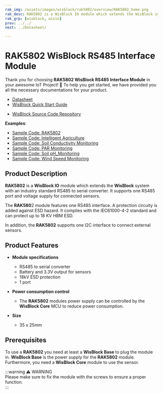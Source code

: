 ```yaml
---
rak_img: /assets/images/wisblock/rak5802/overview/RAK5802_home.png
rak_desc: RAK5802 is a WisBlock IO module which extends the WisBlock system with an industry standard RS485 to serial converter. It supports one RS485 port and voltage supply for connected sensors.
rak_grp: [wisblock, wisio]
prev: ../../
next: ../Datasheet/

---
```


# RAK5802 WisBlock RS485 Interface Module

Thank you for choosing **RAK5802 WisBlock RS485 Interface Module** in your awesome IoT Project! 🎉 To help you get started, we have provided you all the necessary documentations for your product.

* [Datasheet](../Datasheet/)
* <a href="../../Quickstart/" target="_blank">WisBlock Quick Start Guide</a>
<!---* [WisBlock Quick Start Guide](../../Quickstart/)-->
* [WisBlock Source Code Repository](https://github.com/RAKWireless/WisBlock/)

**Examples**:

* [Sample Code: RAK5802](https://github.com/RAKWireless/WisBlock/tree/master/examples/sensors/RAK5802_RS485)
* [Sample Code: Intelligent Agriculture](https://github.com/RAKWireless/WisBlock/tree/master/examples/solutions/Inteligence_Agriculture)
* [Sample Code: Soil Conductivity Monitoring](https://github.com/RAKWireless/WisBlock/tree/master/examples/solutions/Soil_Conductivity_Monitoring)
* [Sample Code: PAR Monitoring](https://github.com/RAKWireless/WisBlock/tree/master/examples/solutions/PAR_Monitoring)
* [Sample Code: Soil pH_Monitoring](https://github.com/RAKWireless/WisBlock/tree/master/examples/solutions/Soil_pH_Monitoring) 
* [Sample Code: Wind Speed Monitoring](https://github.com/RAKWireless/WisBlock/tree/master/examples/solutions/Wind_Speed_Monitoring) 


## Product Description

**RAK5802** is a **WisBlock IO** module which extends the **WisBlock** system with an industry standard RS485 to serial converter. It supports one RS485 port and voltage supply for connected sensors.    

The **RAK580**2 module features one RS485 interface. A protection circuity is added against ESD hazard. It complies with the IEC61000-4-2 standard and can protect up to 18 KV HBM ESD.    

In addition, the **RAK5802** supports one I2C interface to connect external sensors.

<!--
The RAK5802 module is part of the WisBlock series, specifically, it is one of the modules that belongs to the WisIO category. This module was designed to be part of a production-ready IoT solution in a modular way, and must be combined with a WisCore and a WisBase module.

The RAK5802 is a RS485 ModBus extension module that allows users to provide IoT connectivity to a new/existing solution with RS485 interface. This module converts the RS485 signals into UART signals. These signals are collected by a MCU located inside of a WisCore module for further data transmission. 

The RAK5802 module features one RS485 interface. Inside, a protection circuity is added to protect against ESD hazard. The RAK5802 module complies with the IEC61000-4-2 standard and can protect up to 18 KV HBM ESD.

In addition, the RAK5802 supports one I2C interface, customer can use this I2C interface to connect external sensors.
-->

## Product Features

* **Module specifications**    
    * RS485 to serial converter    
    * Battery and 3.3V output for sensors    
    * 18kV ESD protection    
    * 1 port    

* **Power consumption control**    
    * The **RAK5802** modules power supply can be controlled by the **WisBlock Core** MCU to reduce power consumption.    

* **Size**
    * 35 x 25mm 

## Prerequisites

To use a **RAK5802** you need at least a **WisBlock Base** to plug the module in. **WisBlock Base** is the power supply for the **RAK5802** module. Furthermore, you need a **WisBlock Core** module to use the sensor.  

:::warning ⚠️ WARNING    
Please make sure to fix the module with the screws to ensure a proper function.   
:::